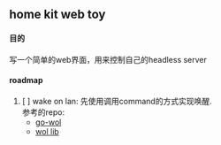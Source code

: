 home kit web toy
---

#### 目的

写一个简单的web界面，用来控制自己的headless server

#### roadmap

1. [ ] wake on lan: 先使用调用command的方式实现唤醒.  
	参考的repo:   
	- [go-wol](https://github.com/sabhiram/go-wol, )
	- [wol lib](https://github.com/mdlayher/wol)
